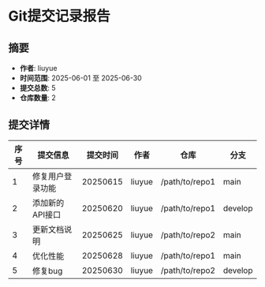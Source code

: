 # Git提交记录报告

## 摘要

- **作者**: liuyue
- **时间范围**: 2025-06-01 至 2025-06-30
- **提交总数**: 5
- **仓库数量**: 2

## 提交详情

| 序号 | 提交信息 | 提交时间 | 作者 | 仓库 | 分支 |
|------|----------|----------|------|------|------|
| 1 | 修复用户登录功能 | 20250615 | liuyue | /path/to/repo1 | main |
| 2 | 添加新的API接口 | 20250620 | liuyue | /path/to/repo1 | develop |
| 3 | 更新文档说明 | 20250625 | liuyue | /path/to/repo2 | main |
| 4 | 优化性能 | 20250628 | liuyue | /path/to/repo1 | main |
| 5 | 修复bug | 20250630 | liuyue | /path/to/repo2 | develop |
